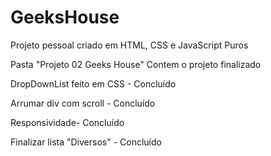 # GeeksHouse
Projeto pessoal criado em HTML, CSS e JavaScript Puros


Pasta "Projeto 02 Geeks House" Contem o projeto finalizado

DropDownList feito em CSS - Concluído

Arrumar div com scroll - Concluído

Responsividade- Concluído

Finalizar lista "Diversos" - Concluído
